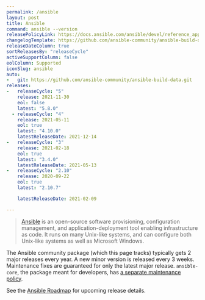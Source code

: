 ```yaml
---
permalink: /ansible
layout: post
title: Ansible
command: ansible --version
releasePolicyLink: https://docs.ansible.com/ansible/devel/reference_appendices/release_and_maintenance.html
changelogTemplate: https://github.com/ansible-community/ansible-build-data/blob/main/__RELEASE_CYCLE__/CHANGELOG-v__RELEASE_CYCLE__.rst
releaseDateColumn: true
sortReleasesBy: "releaseCycle"
activeSupportColumn: false
eolColumn: Supported
iconSlug: ansible
auto:
-   git: https://github.com/ansible-community/ansible-build-data.git
releases:
-   releaseCycle: "5"
    release: 2021-11-30
    eol: false
    latest: "5.8.0"
  - releaseCycle: "4"
    release: 2021-05-11
    eol: true
    latest: "4.10.0"
    latestReleaseDate: 2021-12-14
-   releaseCycle: "3"
    release: 2021-02-18
    eol: true
    latest: "3.4.0"
    latestReleaseDate: 2021-05-13
-   releaseCycle: "2.10"
    release: 2020-09-22
    eol: true
    latest: "2.10.7"

    latestReleaseDate: 2021-02-09

---
```


> [Ansible](https://ansible.com) is an open-source software provisioning, configuration management, and application-deployment tool enabling infrastructure as code. It runs on many Unix-like systems, and can configure both Unix-like systems as well as Microsoft Windows.

The Ansible community package (which this page tracks) typically gets 2 major releases every year. A new minor version is released every 3 weeks. Maintenance fixes are guaranteed for only the latest major release. `ansible-core`, the package meant for developers, has [a separate maintenance policy](https://docs.ansible.com/ansible/devel/reference_appendices/release_and_maintenance.html#id14).

See the [Ansible Roadmap][roadmap] for upcoming release details.

[roadmap]: https://docs.ansible.com/ansible/latest/roadmap/ansible_roadmap_index.html
